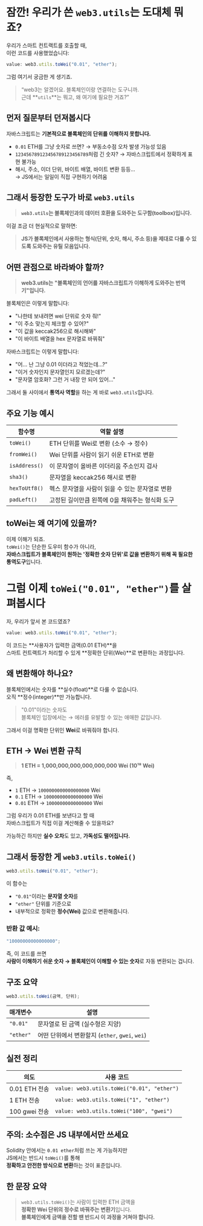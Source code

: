 # 잠깐! 우리가 쓴 `web3.utils`는 도대체 뭐죠?

우리가 스마트 컨트랙트를 호출할 때,  
이런 코드를 사용했었습니다:

```js
value: web3.utils.toWei("0.01", "ether");
```

그럼 여기서 궁금한 게 생기죠.

> “web3는 알겠어요. 블록체인이랑 연결하는 도구니까.  
> 근데 **`utils`**는 뭐고, 왜 여기에 필요한 거죠?”

## 먼저 질문부터 던져봅시다

자바스크립트는 **기본적으로 블록체인의 단위를 이해하지 못합니다.**

- `0.01` ETH를 그냥 숫자로 쓰면? → 부동소수점 오차 발생 가능성 있음
- `123456789123456789123456789`처럼 긴 숫자? → 자바스크립트에서 정확하게 표현 불가능
- 해시, 주소, 이더 단위, 바이트 배열, 바이트 변환 등등…  
  → JS에서는 일일이 직접 구현하기 어려움

## 그래서 등장한 도구가 바로 `web3.utils`

> **`web3.utils`는 블록체인과의 데이터 호환을 도와주는 도구함(toolbox)입니다.**

이걸 조금 더 현실적으로 말하면:

> **JS가 블록체인에서 사용하는 형식(단위, 숫자, 해시, 주소 등)을 제대로 다룰 수 있도록 도와주는 유틸 모음입니다.**

## 어떤 관점으로 바라봐야 할까?

> **web3.utils는 "블록체인의 언어를 자바스크립트가 이해하게 도와주는 번역기"입니다.**

블록체인은 이렇게 말합니다:

- "나한테 보내려면 wei 단위로 숫자 줘!"
- "이 주소 맞는지 체크할 수 있어?"
- "이 값을 keccak256으로 해시해봐"
- "이 바이트 배열을 hex 문자열로 바꿔줘"

자바스크립트는 이렇게 말합니다:

- "어... 난 그냥 0.01 이더라고 적었는데...?"
- "이거 숫자인지 문자열인지 모르겠는데?"
- "문자열 암호화? 그런 거 내장 안 되어 있어..."

그래서 둘 사이에서 **통역사 역할**을 하는 게 바로 `web3.utils`입니다.

## 주요 기능 예시

| 함수명        | 역할 설명                                       |
| ------------- | ----------------------------------------------- |
| `toWei()`     | ETH 단위를 Wei로 변환 (소수 → 정수)             |
| `fromWei()`   | Wei 단위를 사람이 읽기 쉬운 ETH로 변환          |
| `isAddress()` | 이 문자열이 올바른 이더리움 주소인지 검사       |
| `sha3()`      | 문자열을 keccak256 해시로 변환                  |
| `hexToUtf8()` | 헥스 문자열을 사람이 읽을 수 있는 문자열로 변환 |
| `padLeft()`   | 고정된 길이만큼 왼쪽에 0을 채워주는 형식화 도구 |

## toWei는 왜 여기에 있을까?

이제 이해가 되죠.  
`toWei()`는 단순한 도우미 함수가 아니라,  
**자바스크립트가 블록체인이 원하는 '정확한 숫자 단위'로 값을 변환하기 위해 꼭 필요한 통역도구**입니다.

# 그럼 이제 `toWei("0.01", "ether")`를 살펴봅시다

자, 우리가 앞서 본 코드였죠?

```js
value: web3.utils.toWei("0.01", "ether");
```

이 코드는 **사용자가 입력한 금액(0.01 ETH)**을  
스마트 컨트랙트가 처리할 수 있게 **정확한 단위(Wei)**로 변환하는 과정입니다.

## 왜 변환해야 하나요?

블록체인에서는 숫자를 **실수(float)**로 다룰 수 없습니다.  
오직 **정수(integer)**만 가능합니다.

> "0.01"이라는 숫자도  
> 블록체인 입장에서는 → 에러를 유발할 수 있는 애매한 값입니다.

그래서 이걸 명확한 단위인 **Wei**로 바꿔줘야 합니다.

## ETH → Wei 변환 규칙

> **1 ETH = 1,000,000,000,000,000,000 Wei (10¹⁸ Wei)**

즉,

- `1` ETH → `1000000000000000000` Wei
- `0.1` ETH → `100000000000000000` Wei
- `0.01` ETH → `10000000000000000` Wei

그럼 우리가 0.01 ETH를 보낸다고 할 때  
자바스크립트가 직접 이걸 계산해줄 수 있을까요?

가능하긴 하지만 **실수 오차**도 있고, **가독성도 떨어집니다.**

## 그래서 등장한 게 `web3.utils.toWei()`

```js
web3.utils.toWei("0.01", "ether");
```

이 함수는

- `"0.01"`이라는 **문자열 숫자**를
- `"ether"` 단위를 기준으로
- 내부적으로 정확한 **정수(Wei)** 값으로 변환해줍니다.

### 반환 값 예시:

```js
"10000000000000000";
```

즉, 이 코드를 쓰면  
**사람이 이해하기 쉬운 숫자 → 블록체인이 이해할 수 있는 숫자**로 자동 변환되는 겁니다.

## 구조 요약

```js
web3.utils.toWei(금액, 단위);
```

| 매개변수  | 설명                                            |
| --------- | ----------------------------------------------- |
| `"0.01"`  | 문자열로 된 금액 (실수형은 지양)                |
| `"ether"` | 어떤 단위에서 변환할지 (`ether`, `gwei`, `wei`) |

## 실전 정리

| 의도          | 사용 코드                                  |
| ------------- | ------------------------------------------ |
| 0.01 ETH 전송 | `value: web3.utils.toWei("0.01", "ether")` |
| 1 ETH 전송    | `value: web3.utils.toWei("1", "ether")`    |
| 100 gwei 전송 | `value: web3.utils.toWei("100", "gwei")`   |

## 주의: 소수점은 JS 내부에서만 쓰세요

Solidity 안에서는 `0.01 ether`처럼 쓰는 게 가능하지만  
JS에서는 반드시 `toWei()`를 통해  
**정확하고 안전한 방식으로 변환**하는 것이 표준입니다.

## 한 문장 요약

> `web3.utils.toWei()`는 사람이 입력한 ETH 금액을  
> **정확한 Wei 단위의 정수로 바꿔주는 변환기**입니다.  
> **블록체인에게 금액을 전할 땐 반드시 이 과정을 거쳐야 합니다.**
